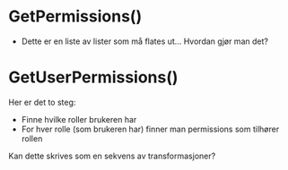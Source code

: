 
# GetPermissions()

- Dette er en liste av lister som må flates ut... Hvordan gjør man det?


# GetUserPermissions()

Her er det to steg: 

  - Finne hvilke roller brukeren har
  - For hver rolle (som brukeren har) finner man permissions som tilhører rollen


Kan dette skrives som en sekvens av transformasjoner?

